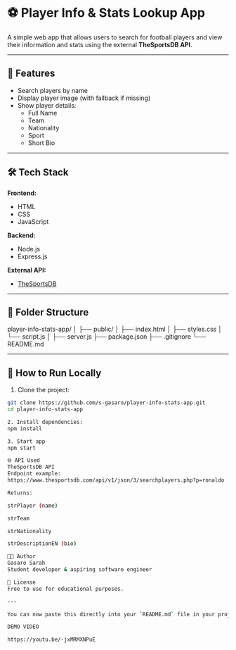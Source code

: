 # ⚽ Player Info & Stats Lookup App

A simple web app that allows users to search for football players and view their information and stats using the external **TheSportsDB API**.

---

## 🚀 Features

- Search players by name
- Display player image (with fallback if missing)
- Show player details:
  - Full Name
  - Team
  - Nationality
  - Sport
  - Short Bio

---

## 🛠 Tech Stack

**Frontend:**
- HTML
- CSS
- JavaScript

**Backend:**
- Node.js
- Express.js

**External API:**
- [TheSportsDB](https://www.thesportsdb.com/)

---

## 📁 Folder Structure

player-info-stats-app/
│
├── public/
│ ├── index.html
│ ├── styles.css
│ └── script.js
│
├── server.js
├── package.json
├── .gitignore
└── README.md

---

## 🔧 How to Run Locally

1. Clone the project:
```bash
git clone https://github.com/s-gasaro/player-info-stats-app.git
cd player-info-stats-app

2. Install dependencies:
npm install

3. Start app
npm start

🌐 API Used
TheSportsDB API
Endpoint example:
https://www.thesportsdb.com/api/v1/json/3/searchplayers.php?p=ronaldo

Returns:

strPlayer (name)

strTeam

strNationality

strDescriptionEN (bio)

👩‍💻 Author
Gasaro Sarah
Student developer & aspiring software engineer

📄 License
Free to use for educational purposes.

---

You can now paste this directly into your `README.md` file in your project folder. Let me know if you want to add badges or a live link later! ✅

DEMO VIDEO

https://youtu.be/-jxMRMXNPuE
